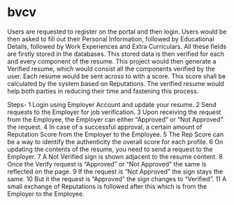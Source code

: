 # bvcv

Users are requested to register on the portal and then login. Users would be then asked to fill out their Personal Information, followed by Educational Details, followed by Work Experiences and Extra Curriculars. All these fields are firstly stored in the databases. This stored data is then verified for each and every component of the resume. 
This project would then generate a Verified resume, which would consist all the components verified by the user. Each resume would be sent across to with a score.
This score shall be calculated by the system based on Reputations.
The verified resume would help both parties in reducing their time and fastening this process.

Steps-
1 Login using Employer Account and update your resume. 
2 Send requests to the Employer for job verification.
3 Upon receiving the request from the Employee, the Employer can either “Approved” or “Not Approved” the request.
4 In case of a successful approval, a certain amount of Reputation Score from the Employer to the Employee.
5 The Rep Score can be a way to identify the authenticity the overall score for each profile.
6 On updating the contents of the resume, you need to send a request to the Employer.
7 A Not Verified sign is shown adjacent to the resume content.
8 Once the Verify request is “Approved” or “Not Approved” the same is reflected on the page.
9 If the request is “Not Approved” the sign stays the same.
10 But it the request is “Approved” the sign changes to “Verified”.
11 A small exchange of Reputations is followed after this which is from the Employer to the Employee.

